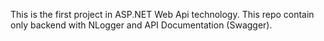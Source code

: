 This is the first project in ASP.NET Web Api technology. This repo contain only backend with NLogger and API Documentation (Swagger).
